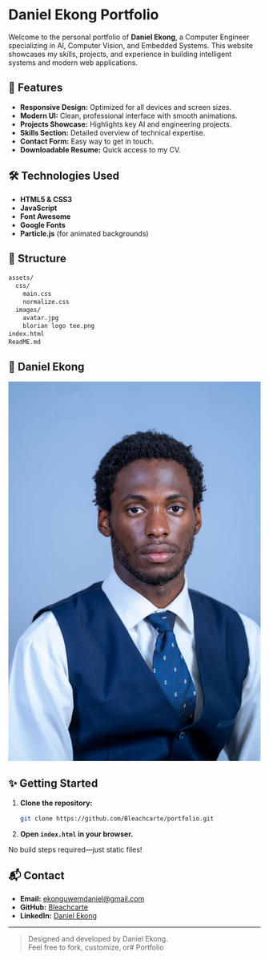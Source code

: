 # Daniel Ekong Portfolio

Welcome to the personal portfolio of **Daniel Ekong**, a Computer Engineer specializing in AI, Computer Vision, and Embedded Systems. This website showcases my skills, projects, and experience in building intelligent systems and modern web applications.

## 🚀 Features

- **Responsive Design:** Optimized for all devices and screen sizes.
- **Modern UI:** Clean, professional interface with smooth animations.
- **Projects Showcase:** Highlights key AI and engineering projects.
- **Skills Section:** Detailed overview of technical expertise.
- **Contact Form:** Easy way to get in touch.
- **Downloadable Resume:** Quick access to my CV.

## 🛠️ Technologies Used

- **HTML5 & CSS3**
- **JavaScript**
- **Font Awesome**
- **Google Fonts**
- **Particle.js** (for animated backgrounds)

## 📁 Structure

```
assets/
  css/
    main.css
    normalize.css
  images/
    avatar.jpg
    blorian logo tee.png
index.html
ReadME.md
```

## 📸 Daniel Ekong

![Portfolio Screenshot](assets/images/avatar.jpg)

## ✨ Getting Started

1. **Clone the repository:**
   ```bash
   git clone https://github.com/Bleachcarte/portfolio.git
   ```
2. **Open `index.html` in your browser.**

No build steps required—just static files!

## 📬 Contact

- **Email:** ekonguwemdaniel@gmail.com
- **GitHub:** [Bleachcarte](https://github.com/Bleachcarte/)
- **LinkedIn:** [Daniel Ekong](https://linkedin.com/in/danielekong)

---

> Designed and developed by Daniel Ekong.  
> Feel free to fork, customize, or# Portfolio
